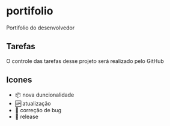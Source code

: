 # portifolio

Portifolio do desenvolvedor

## Tarefas

O controle das tarefas desse projeto será realizado pelo GitHub

## Icones

- :package: nova duncionalidade
- :up: atualização
- :bug: correção de bug
- :checkered_flag: release
